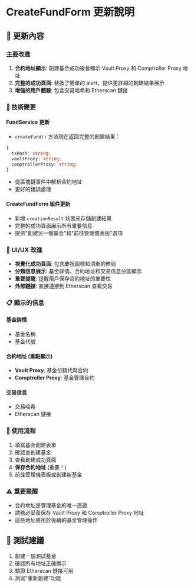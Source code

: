 # CreateFundForm 更新說明

## 🎯 更新內容

### 主要改進
1. **合約地址顯示**: 創建基金成功後會顯示 Vault Proxy 和 Comptroller Proxy 地址
2. **完整的成功頁面**: 替換了簡單的 alert，提供更詳細的創建結果展示
3. **增強的用戶體驗**: 包含交易哈希和 Etherscan 鏈接

### 🔧 技術變更

#### FundService 更新
- `createFund()` 方法現在返回完整的創建結果：
```typescript
{
  txHash: string;
  vaultProxy: string;
  comptrollerProxy: string;
}
```
- 從區塊鏈事件中解析合約地址
- 更好的錯誤處理

#### CreateFundForm 組件更新
- 新增 `creationResult` 狀態來存儲創建結果
- 完整的成功頁面展示所有重要信息
- 提供"創建另一個基金"和"前往管理儀表板"選項

### 🎨 UI/UX 改進
- **視覺化成功頁面**: 包含慶祝圖標和清晰的佈局
- **分類信息展示**: 基金詳情、合約地址和交易信息分區顯示
- **重要提醒**: 提醒用戶保存合約地址的重要性
- **外部鏈接**: 直接連接到 Etherscan 查看交易

### 📋 顯示的信息

#### 基金詳情
- 基金名稱
- 基金代號

#### 合約地址 (重點顯示)
- **Vault Proxy**: 基金份額代幣合約
- **Comptroller Proxy**: 基金管理合約

#### 交易信息
- 交易哈希
- Etherscan 鏈接

### 🔗 使用流程
1. 填寫基金創建表單
2. 確認並創建基金
3. 查看創建成功頁面
4. **保存合約地址** (重要！)
5. 前往管理儀表板或創建新基金

### ⚠️ 重要提醒
- 合約地址是管理基金的唯一憑證
- 請務必妥善保存 Vault Proxy 和 Comptroller Proxy 地址
- 這些地址將用於後續的基金管理操作

## 📝 測試建議
1. 創建一個測試基金
2. 確認所有地址正確顯示
3. 驗證 Etherscan 鏈接可用
4. 測試"重新創建"功能

